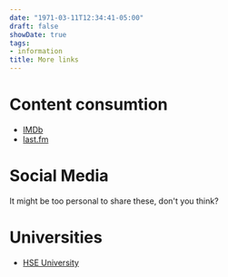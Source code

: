 ```yaml
---
date: "1971-03-11T12:34:41-05:00"
draft: false
showDate: true
tags:
- information
title: More links
---
```


# Content consumtion

* [IMDb](https://www.imdb.com/user/ur109397788)
* [last.fm](https://www.last.fm/ru/user/vvseva)


# Social Media

It might be too personal to share these, don't you think?


# Universities 

* [HSE University](https://www.hse.ru/staff/vvsuschevskiy) 